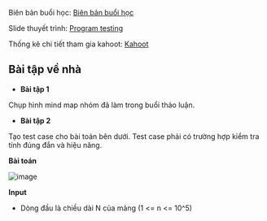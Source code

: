 Biên bản buổi học: [Biên bản buổi học](Biên%20bản%20buổi%20học.xlsx)

Slide thuyết trình: [Program testing](Program%20Testing.pptx)

Thống kê chi tiết tham gia kahoot: [Kahoot](câu%20hỏi%20về%20program%20testing.xlsx)

<h2>
  Bài tập về nhà
</h2>

- **Bài tập 1** 

Chụp hình mind map nhóm đã làm trong buổi thảo luận.

- **Bài tập 2** 

Tạo test case cho bài toán bên dưới. Test case phải có trường hợp kiểm tra tính đúng đắn và hiệu năng.

**Bài toán**

![image](https://user-images.githubusercontent.com/77454876/162256112-57bfc141-966f-4e48-ac66-28502f83449a.png)

**Input**
- Dòng đầu là chiều dài N của mảng (1 <= n <= 10^5) 

